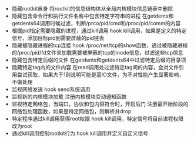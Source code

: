* 隐藏rootkit自身 将rootkit的信息结构体从全局内核模块信息链表中删除
* 隐藏包含命令行和执行文件名称中包含特定字符串的进程 在getdents和getdents64调用时候过滤，判断/prco/pid/cmd和/proc/pid/comm的内容
* 根据pid指定需要隐藏的进程，通过kill调用 hook kill调用，如果是定义的特定信号，添加目标pid到需要屏蔽的pid链表
* 隐藏被隐藏进程的tcp连接 hook /proc/net/tcp的show函数，通过被隐藏进程的/proc/pid/fd文件夹加载需要被屏蔽的tcp的inode信息，过滤这些tcp信息
* 隐藏包含特定后缀的文件 在getdents和getdents64中过滤特定后缀的目录项
* 隐藏特定tag内的文件内容 在read调用处过滤特定tag间的内容，会对文件引用尝试获取，如果大于1则说明可能是高IO文件，为不对性能产生显著影响，不做处理
* 监视网络发送 hook send系统调用
* 监视新的内核模块加载 注册内核模块变动通知函数
* 监视特定网络包，当端口，协议和包内容符合时，开启后门 注册最开始阶段的网络包处理函数，如果是特定网络包，则解析并drop
* 特定程序通过kill调用获得root权限 hook kill调用，特定信号将目前进程权限改为root
* 通过kill调用控制rootkit行为 hook kill调用并定义自定义信号